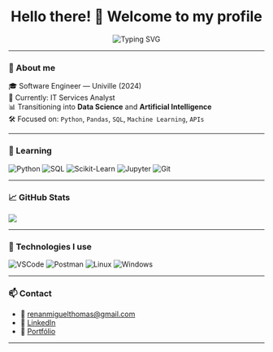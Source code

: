 <h1 align="center">Hello there! 🖖 Welcome to my profile</h1>

<p align="center">
  <img src="https://readme-typing-svg.herokuapp.com?font=Fira+Code&duration=3000&pause=1000&center=true&vCenter=true&width=435&lines=Data+Science+%7C+Backend+%7C+IA;Sempre+aprendendo+e+construindo+%F0%9F%9A%80" alt="Typing SVG" />
</p>

---

### 🚀 About me

🎓 Software Engineer — Univille (2024)  
💼 Currently: IT Services Analyst  
📊 Transitioning into **Data Science** and **Artificial Intelligence**  
🛠️ Focused on: `Python`, `Pandas`, `SQL`, `Machine Learning`, `APIs`   

---

### 🧠 Learning

![Python](https://img.shields.io/badge/Python-3776AB?style=for-the-badge&logo=python&logoColor=white)
![SQL](https://img.shields.io/badge/SQL-4479A1?style=for-the-badge&logo=postgresql&logoColor=white)
![Scikit-Learn](https://img.shields.io/badge/Scikit--Learn-F7931E?style=for-the-badge&logo=scikit-learn&logoColor=white)
![Jupyter](https://img.shields.io/badge/Jupyter-F37626?style=for-the-badge&logo=jupyter&logoColor=white)
![Git](https://img.shields.io/badge/Git-F05032?style=for-the-badge&logo=git&logoColor=white)

---

### 📈 GitHub Stats

<picture>
  <source
    srcset="https://github-readme-stats.vercel.app/api?username=RMTh0mas&show_icons=true&theme=dark"
    media="(prefers-color-scheme: dark)"
  />
  <source
    srcset="https://github-readme-stats.vercel.app/api?username=RMTh0mas&show_icons=true"
    media="(prefers-color-scheme: light), (prefers-color-scheme: no-preference)"
  />
  <img src="https://github-readme-stats.vercel.app/api?username=RMTh0mas&show_icons=true" />
</picture>

---

### 🧰 Technologies I use

![VSCode](https://img.shields.io/badge/VS%20Code-007ACC?style=flat&logo=visual-studio-code&logoColor=white)
![Postman](https://img.shields.io/badge/Postman-FF6C37?style=flat&logo=postman&logoColor=white)
![Linux](https://img.shields.io/badge/Linux-FCC624?style=flat&logo=linux&logoColor=black)
![Windows](https://img.shields.io/badge/Windows-0078D6?style=flat&logo=windows&logoColor=white)

---

### 📫 Contact

- 📧 renanmiguelthomas@gmail.com  
- 💼 [LinkedIn](https://www.linkedin.com/in/renanmiguelthomas/)  
- 📂 [Portfólio](https://renanmiguelthomas.vercel.app/)

---

